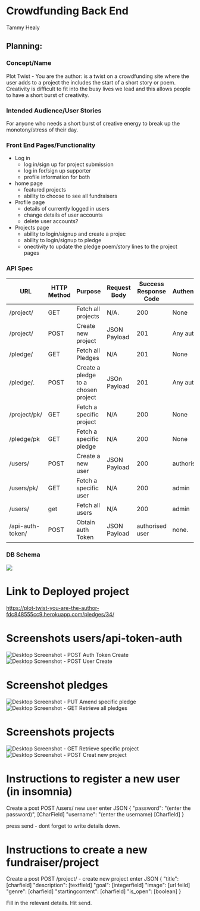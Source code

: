 # Crowdfunding Back End
Tammy Healy
## Planning:
### Concept/Name
Plot Twist - You are the author: is a twist on a crowdfunding site where the user adds to a project the includes the start of a short story or poem.
Creativity is difficult to fit into the busy lives we lead and this allows people to have a short burst of creativity.

### Intended Audience/User Stories
For anyone who needs a short burst of creative energy to break up the monotony/stress of their day.

### Front End Pages/Functionality
- Log in
    -  log in/sign up for project submission
    - log in for/sign up supporter
    - profile information for both
- home page
    - featured projects
    - ability to choose to see all fundraisers
- Profile page
    - details of currently logged in users
    - change details of user accounts
    - delete user accounts?
- Projects page
    - ability to login/signup and create a projec
    - ability to login/signup to pledge
    - onectivity to update the pledge poem/story lines to the project pages

### API Spec


| URL              | HTTP Method | Purpose                             | Request Body | Success Response Code | Authentication/Authorisation |
| ---------------- | ----------- | ----------------------------------- | ------------ | --------------------- | ---------------------------- |
| /project/        | GET         | Fetch all projects                  | N/A.         | 200                   | None                         |
| /project/        | POST        | Create new project                  | JSON Payload | 201                   | Any authorised user          |
| /pledge/         | GET         | Fetch all Pledges                   | N/A          | 201                   | None                         |
| /pledge/.        | POST        | Create a pledge to a chosen project | JSOn Payload | 201                   | Any authorised user          |
| /project/pk/     | GET         | Fetch a specific project            | N/A          | 200                   | None                         |
| /pledge/pk       | GET         | Fetch a specific pledge             | N/A          | 200                   | None                         |
| /users/          | POST        | Create a new user                   | JSON Payload | 200                   | authorised user              |
| /users/pk/       | GET         | Fetch a specific user               | N/A          | 200                   | admin                        |
| /users/          | get         | Fetch all users                     | N/A          | 200                   | admin                        |
| /api-auth-token/ | POST        | Obtain auth Token                   | JSON Payload | authorised user       | none.                        |




### DB Schema
![](./database.drawio.svg)

# Link to Deployed project

https://plot-twist-you-are-the-author-fdc848555cc9.herokuapp.com/pledges/34/

# Screenshots users/api-token-auth

![Desktop Screenshot - POST Auth Token Create](.//plottwist/images/post_api_token_auth.png)
![Desktop Screenshot - POST User Create](.//plottwist/images/post_users_create_new.png)

# Screenshot pledges
![Desktop Screenshot - PUT Amend specific pledge](.//plottwist/images/put_pledges_pk.png)
![Desktop Screenshot - GET Retrieve all pledges](.//plottwist/images/get_pledges_all.png)

# Screenshots projects
![Desktop Screenshot - GET Retrieve specific project](.//plottwist/images/get_project_pk.png)
![Desktop Screenshot - POST Creat new project](.//plottwist/images/post_project_create_new.png)

# Instructions to register a new user (in insomnia)

Create a post
POST /users/ new user
enter JSON 
{
    "password": "(enter the password)", [CharField]
    "username": "(enter the username) [Charfield]
}

press send - dont forget to write details down.

# Instructions to create a new fundraiser/project

Create a post 
POST /project/ - create new project
enter JSON
{
    "title": [charfield]
	"description": [textfield]
	"goal": [integerfield]
	"image": [url feild]
	"genre": [charfield]
	"startingcontent": [charfield]
	"is_open": [boolean]
}

Fill in the relevant details.
Hit send.